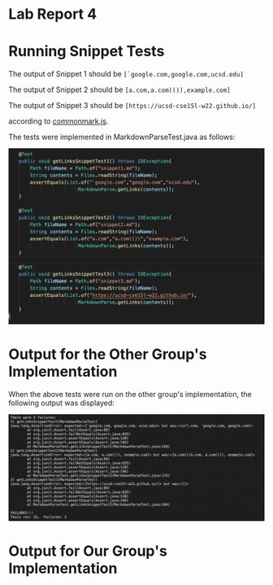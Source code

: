 # Lab Report 4

# Running Snippet Tests

The output of Snippet 1 should be ```[`google.com,google.com,ucsd.edu]```

The output of Snippet 2 should be ```[a.com,a.com(()),example.com]```

The output of Snippet 3 should be ```[https://ucsd-cse15l-w22.github.io/]```

according to [commonmark.js](https://spec.commonmark.org/dingus/).

The tests were implemented in MarkdownParseTest.java as follows:

![SnippetTests](SnippetTests.png)

# Output for the Other Group's Implementation

When the above tests were run on the other group's implementation, the following output was displayed:

![OtherTest](OtherTest.png)

# Output for Our Group's Implementation
